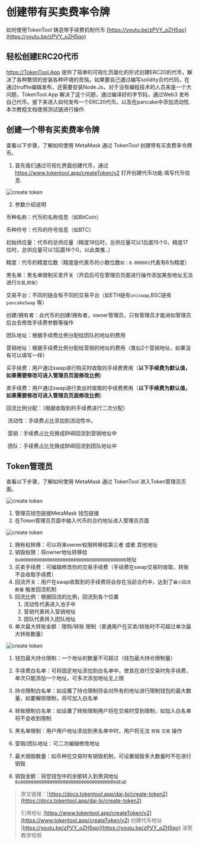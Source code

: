 # 创建带有买卖费率令牌

如何使用TokenTool 铸造带手续费机制代币
[https://youtu.be/zPVY_oZH5qo](https://youtu.be/zPVY_oZH5qo)

## 轻松创建ERC20代币

https://TokenTool.App 提供了简单的可视化页面化的形式创建ERC20的代币，解决了各种繁琐的安装各种环境的苦恼。如果要自己通过编写solidity合约代码，在通过truffle编辑发布，还需要安装Node.Js，对于没有编程技术的人员来是一个大问题，TokenTool.App 解决了这个问题，通过编译好的字节码，通过Web3 发布自己代币。接下来进入如何发布一个ERC20代币。以及在pancake中添加流动性.本次教程文档使用测试链进行操作.

## 创建一个带有买卖费率令牌

查看以下步骤，了解如何使用 MetaMask 通过 TokenTool 创建带有买卖费率令牌币。

1. 首先我们通过可视化界面创建代币，通过 https://www.tokentool.app/createToken/v2 打开创建代币功能.填写代币信息.

<img src="../.gitbook/assets/v2/Snipaste_2022-05-03_14-39-31.png" alt="create token" />

2. 参数介绍说明

币种名称：代币的名称信息（如BitCoin）

币种符号：代币的符号信息（如BTC）

初始供应量：代币的总供应量（精度18位时，总供应量可以1后面15个0，精度17位时，总供应量可以1后面16个0，以此类推..）

精度：代币的精度位数（精度是代表币的小数位数`如：0.000001`代表有6为精度）

黑名单：黑名单限制买卖开关（开启后可在管理员页面进行操作添加某些地址无法进行`交易`,`转账`）

交易平台：不同的链会有不同的交易平台（如ETH链有`uniswap`,BSC链有`pancakeSwap` 等）

创建/拥有者：此代币的创建/拥有者，owner管理员，只有管理员才能进如管理员后台去修改手续费参数等操作

团队地址：根据手续费比例分配给团队的地址的费用

营销地址：根据手续费比例分配给营销的地址的费用（类似2个营销地址，如果没有可以填写一样）

买手续费：用户通过swap进行购买时收取的手续费费用（**以下手续费为默认值，如果需要修改可进入管理员页面修改比例**）

卖手续费：用户通过swap进行卖出时收取的手续费费用（**以下手续费为默认值，如果需要修改可进入管理员页面修改比例**）

回流比例分配：（根据收取到的手续费进行二次分配）

​		流动性：手续费占比添加到流动性中。

​		营销：手续费占比兑换成BNB回流到营销地址中

​		团队：手续费占比兑换成BNB回流到团队地址中

## Token管理员

查看以下步骤，了解如何使用 MetaMask 通过 TokenTool 进入Token管理员页面。

<img src="../.gitbook/assets/v2/admin2.png" alt="create token" />

1. 管理员钱包链接MetaMask 钱包链接
2. 在Token管理员页面中输入代币的合约地址进入管理员页面

<img src="../.gitbook/assets/v2/admin1.png" alt="create token" />

1. 拥有权转移：可以将来owner权限转移给第三者 或者 其他地址
2. 销毁权限：将owner地址转移给 `0x0000000000000000000000000000000000000000`地址
3. 买卖手续费：可编辑修改你的交易手续费（手续费在swap交易时收取，转账不会收取手续费）
4. 回流开关：用户在swap收取到的手续费将会存在当前合约中，达到了`最小回流数量` 触发回流机制
5. 回流比例：根据回流的比例，回流到各个位置
   1. 流动性代表进入池子中
   2. 营销代表转入营销地址
   3. 团队代表转入团队地址
6. 单次最大转账金额：限购/转账 限制（普通用户在买卖/转账时不可超过单次最大转账数量）

<img src="../.gitbook/assets/v2/admin3.png" alt="create token" />

1. 钱包最大持仓限制：一个地址的数量不可超过（钱包最大持仓限制量）

2. 手续费白名单：可将固定地址添加到白名单中，使其在进行交易时免手续费，单次只能添加一个地址，可多次添加地址无上限

3. 持仓限制白名单：如设置了持仓限制将会对所有的地址进行限制钱包的最大数量，如要解除限制，将可加入白名单

4. 转账限制白名单：如设置了转账限制用户将在交易时受到限制，如加入白名单将不会收到限制

5. 黑名单限制：用户用户地址添加到黑名单中时，用户将无法 `转账` `交易` 操作 

6. 营销/团队地址：可二次编辑修改地址

7. 最大销毁数量：如币种在交易时有销毁机制，可设置销毁多大数量时不在进行销毁

8. 销毁金额：将您钱包中的余额转入到黑洞地址`0x000000000000000000000000000000000000dEaD`

   

> 原文链接：[https://docs.tokentool.app/dai-bi/create-token2](https://docs.tokentool.app/dai-bi/create-token2)
> 
> 引用地址
> [https://www.tokentool.app/createToken/v2](https://www.tokentool.app/createToken/v2) 创建代币地址
> [https://youtu.be/zPVY_oZH5qo](https://youtu.be/zPVY_oZH5qo) 油管教学视频
